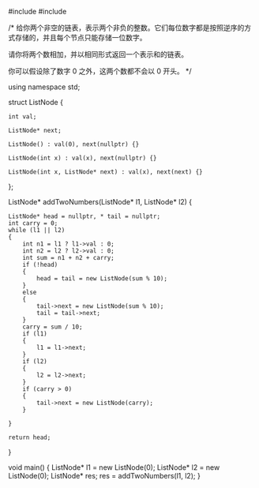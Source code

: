 #include <vector>
#include <iostream>

/*
给你两个非空的链表，表示两个非负的整数。它们每位数字都是按照逆序的方式存储的，并且每个节点只能存储一位数字。

请你将两个数相加，并以相同形式返回一个表示和的链表。

你可以假设除了数字 0 之外，这两个数都不会以 0 开头。
*/

using namespace std;

struct ListNode {

	int val;
	
	ListNode* next;
	
	ListNode() : val(0), next(nullptr) {}
	
	ListNode(int x) : val(x), next(nullptr) {}
	
	ListNode(int x, ListNode* next) : val(x), next(next) {}

};


ListNode* addTwoNumbers(ListNode* l1, ListNode* l2) {

    ListNode* head = nullptr, * tail = nullptr;
    int carry = 0;
    while (l1 || l2)
    {
        int n1 = l1 ? l1->val : 0;
        int n2 = l2 ? l2->val : 0;
        int sum = n1 + n2 + carry;
        if (!head)
        {
            head = tail = new ListNode(sum % 10);
        }
        else
        {
            tail->next = new ListNode(sum % 10);
            tail = tail->next;
        }
        carry = sum / 10;
        if (l1)
        {
            l1 = l1->next;
        }
        if (l2)
        {
            l2 = l2->next;
        }
        if (carry > 0)
        {
            tail->next = new ListNode(carry);
        }
    
    }
    
    return head;

}

void main()
{
    ListNode* l1 = new ListNode(0);
    ListNode* l2 = new ListNode(0);
    ListNode* res;
    res = addTwoNumbers(l1, l2);
}